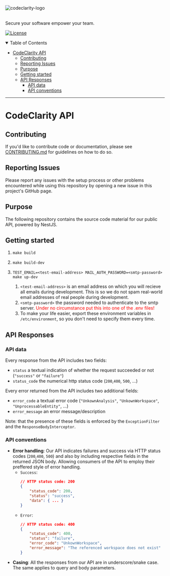 <picture>
  <source media="(prefers-color-scheme: dark)" srcset="https://github.com/CodeClarityCE/identity/blob/main/logo/vectorized/logo_name_white.svg">
  <source media="(prefers-color-scheme: light)" srcset="https://github.com/CodeClarityCE/identity/blob/main/logo/vectorized/logo_name_black.svg">
  <img alt="codeclarity-logo" src="https://github.com/CodeClarityCE/identity/blob/main/logo/vectorized/logo_name_black.svg">
</picture>
<br>
<br>

Secure your software empower your team.

[![License](https://img.shields.io/github/license/codeclarityce/codeclarity-dev)](LICENSE.txt)

<details open="open">
<summary>Table of Contents</summary>

- [CodeClarity API](#codeclarity-api)
  - [Contributing](#contributing)
  - [Reporting Issues](#reporting-issues)
  - [Purpose](#purpose)
  - [Getting started](#getting-started)
  - [API Responses](#api-responses)
    - [API data](#api-data)
    - [API conventions](#api-conventions)


</details>

---

# CodeClarity API

## Contributing

If you'd like to contribute code or documentation, please see [CONTRIBUTING.md](https://github.com/CodeClarityCE/codeclarity-dev/blob/main/CONTRIBUTING.md) for guidelines on how to do so.

## Reporting Issues

Please report any issues with the setup process or other problems encountered while using this repository by opening a new issue in this project's GitHub page.

## Purpose

The following repository contains the source code material for our public API, powered by NestJS.

## Getting started

1. `make build`
2. `make build-dev`
3. `TEST_EMAIL=<test-email-address> MAIL_AUTH_PASSWORD=<smtp-password> make up-dev`

    1. `<test-email-address>` is an email address on which you will recieve all emails during development. This is so we do not spam real-world email addresses of real people during development.
    2. `<smtp-password>` the password needed to authenticate to the smtp server. <span style='color:red'>Under no circumstance put this into one of the .env files!</span>
    3. To make your life easier, export these environment variables in `/etc/environment`, so you don't need to specify them every time.

## API Responses

### API data
Every response from the API includes two fields:
 - `status` a textual indication of whether the request succeeded or not (`"success"` or `"failure"`)
 - `status_code` the numerical http status code (`200`,`400`, `500`, ...)

Every error returned from the API includes two additional fields:
 - `error_code` a textual error code (`"UnkownAnalysis"`, `"UnkownWorkspace"`, `"UnprocessableEntity"`, ...)
 - `error_message` an error message/description

Note: that the presence of these fields is enforced by the `ExceptionFilter` and the `ResponseBodyInterceptor`.

### API conventions
 - **Error handling**: Our API indicates failures and success via HTTP status codes (`200`,`400`, `500`) and also by including respective fields in the returned JSON body. Allowing consumers of the API to employ their preffered style of error handling.
    - `Success`:
        ```json
        // HTTP status code: 200
        {
            "status_code": 200,
            "status": "success",
            "data": { ... }
        }
        ```
    - `Error`: 
        ```json
        // HTTP status code: 400
        {
            "status_code": 400,
            "status": "failure",
            "error_code": "UnkownWorkspace",
            "error_message": "The referenced workspace does not exist"
        }
        ```
 - **Casing**: All the responses from our API are in underscore/snake case. The same applies to query and body parameters.
